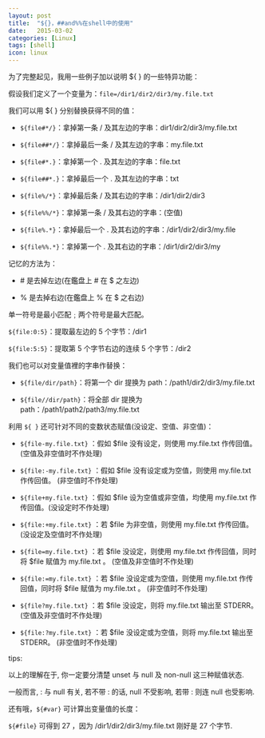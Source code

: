 ```yaml
---
layout: post
title:  "${}，##and%%在shell中的使用"
date:   2015-03-02
categories: [Linux]
tags: [shell]
icon: linux
---
```


为了完整起见，我用一些例子加以说明 ${ } 的一些特异功能：

假设我们定义了一个变量为：`file=/dir1/dir2/dir3/my.file.txt`

我们可以用 ${ } 分别替换获得不同的值：

* `${file#*/}`：拿掉第一条 / 及其左边的字串：dir1/dir2/dir3/my.file.txt

* `${file##*/}`：拿掉最后一条 / 及其左边的字串：my.file.txt

* `${file#*.}`：拿掉第一个 . 及其左边的字串：file.txt

* `${file##*.}`：拿掉最后一个 . 及其左边的字串：txt

* `${file%/*}`：拿掉最后条 / 及其右边的字串：/dir1/dir2/dir3

* `${file%%/*}`：拿掉第一条 / 及其右边的字串：(空值)

* `${file%.*}`：拿掉最后一个 . 及其右边的字串：/dir1/dir2/dir3/my.file

* `${file%%.*}`：拿掉第一个 . 及其右边的字串：/dir1/dir2/dir3/my

记忆的方法为：

* \# 是去掉左边(在鑑盘上 # 在 $ 之左边)

* \% 是去掉右边(在鑑盘上 % 在 $ 之右边)

单一符号是最小匹配﹔两个符号是最大匹配。

`${file:0:5}`：提取最左边的 5 个字节：/dir1

`${file:5:5}`：提取第 5 个字节右边的连续 5 个字节：/dir2

我们也可以对变量值裡的字串作替换：

* `${file/dir/path}`：将第一个 dir 提换为 path：/path1/dir2/dir3/my.file.txt

* `${file//dir/path}`：将全部 dir 提换为 path：/path1/path2/path3/my.file.txt

利用 `${ }` 还可针对不同的变数状态赋值(没设定、空值、非空值)：

* `${file-my.file.txt}` ：假如 $file 没有设定，则使用 my.file.txt 作传回值。(空值及非空值时不作处理)

* `${file:-my.file.txt}` ：假如 $file 没有设定或为空值，则使用 my.file.txt 作传回值。 (非空值时不作处理)

* `${file+my.file.txt}` ：假如 $file 设为空值或非空值，均使用 my.file.txt 作传回值。(没设定时不作处理)

* `${file:+my.file.txt}` ：若 $file 为非空值，则使用 my.file.txt 作传回值。 (没设定及空值时不作处理)

* `${file=my.file.txt}` ：若 $file 没设定，则使用 my.file.txt 作传回值，同时将 $file 赋值为 my.file.txt 。 (空值及非空值时不作处理)

* `${file:=my.file.txt}` ：若 $file 没设定或为空值，则使用 my.file.txt 作传回值，同时将 $file 赋值为 my.file.txt 。 (非空值时不作处理)

* `${file?my.file.txt}` ：若 $file 没设定，则将 my.file.txt 输出至 STDERR。 (空值及非空值时不作处理)

* `${file:?my.file.txt}` ：若 $file 没设定或为空值，则将 my.file.txt 输出至 STDERR。 (非空值时不作处理)

tips:

以上的理解在于, 你一定要分清楚 unset 与 null 及 non-null 这三种赋值状态.

一般而言, : 与 null 有关, 若不带 : 的话, null 不受影响, 若带 : 则连 null 也受影响.

还有哦，`${#var}` 可计算出变量值的长度：

`${#file}` 可得到 27 ，因为 /dir1/dir2/dir3/my.file.txt 刚好是 27 个字节.

